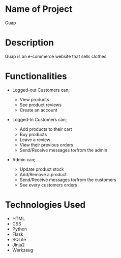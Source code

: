 # Name of Project
Guap

# Description
Guap is an e-commerce website that sells clothes.

# Functionalities
* Logged-out Customers can;
  * View products
  * See product reviews
  * Create an account
 
* Logged-In Customers can;
  * Add products to their cart
  * Buy products
  * Leave a review
  * View their previous orders
  * Send/Receive messages to/from the admin

* Admin can;
  * Update product stock
  * Add/Remove a product
  * Send/Receive messages to/from the customers
  * See every customers orders

# Technologies Used
* HTML
* CSS
* Python
* Flask
* SQLite
* Jinja2
* Werkzeug
